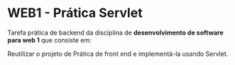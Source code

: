 # WEB1 - Prática Servlet

Tarefa prática de backend da disciplina de **desenvolvimento de software para web 1** que consiste em:

Reutilizar o projeto de Prática de front end e implementá-la usando Servlet.
